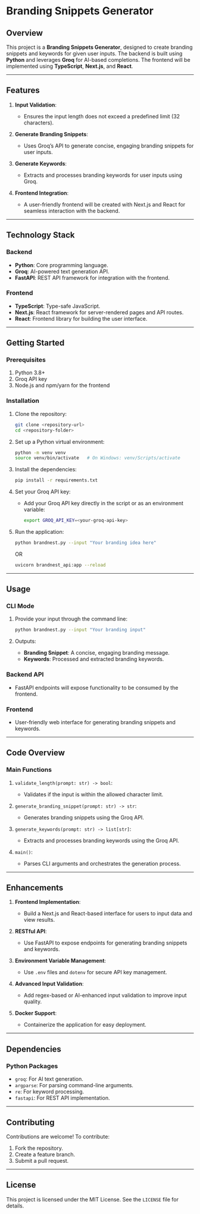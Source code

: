 # Branding Snippets Generator

## Overview
This project is a **Branding Snippets Generator**, designed to create branding snippets and keywords for given user inputs. The backend is built using **Python** and leverages **Groq** for AI-based completions. The frontend will be implemented using **TypeScript**, **Next.js**, and **React**.

---

## Features

1. **Input Validation**:
   - Ensures the input length does not exceed a predefined limit (32 characters).

2. **Generate Branding Snippets**:
   - Uses Groq’s API to generate concise, engaging branding snippets for user inputs.

3. **Generate Keywords**:
   - Extracts and processes branding keywords for user inputs using Groq.

4. **Frontend Integration**:
   - A user-friendly frontend will be created with Next.js and React for seamless interaction with the backend.

---

## Technology Stack

### Backend
- **Python**: Core programming language.
- **Groq**: AI-powered text generation API.
- **FastAPI**: REST API framework for integration with the frontend.

### Frontend 
- **TypeScript**: Type-safe JavaScript.
- **Next.js**: React framework for server-rendered pages and API routes.
- **React**: Frontend library for building the user interface.

---

## Getting Started

### Prerequisites
1. Python 3.8+
2. Groq API key
3.  Node.js and npm/yarn for the frontend

### Installation

1. Clone the repository:
   ```bash
   git clone <repository-url>
   cd <repository-folder>
   ```

2. Set up a Python virtual environment:
   ```bash
   python -m venv venv
   source venv/bin/activate   # On Windows: venv/Scripts/activate
   ```

3. Install the dependencies:
   ```bash
   pip install -r requirements.txt
   ```

4. Set your Groq API key:
   - Add your Groq API key directly in the script or as an environment variable:
     ```bash
     export GROQ_API_KEY=<your-groq-api-key>
     ```

5. Run the application:
   ```bash
   python brandnest.py --input "Your branding idea here"
   ```
   OR
   ```bash
   uvicorn brandnest_api:app --reload
   ```

---

## Usage

### CLI Mode
1. Provide your input through the command line:
   ```bash
   python brandnest.py --input "Your branding input"
   ```

2. Outputs:
   - **Branding Snippet**: A concise, engaging branding message.
   - **Keywords**: Processed and extracted branding keywords.

### Backend API 
- FastAPI endpoints will expose functionality to be consumed by the frontend.

### Frontend
- User-friendly web interface for generating branding snippets and keywords.

---

## Code Overview

### Main Functions

1. `validate_length(prompt: str) -> bool`:
   - Validates if the input is within the allowed character limit.

2. `generate_branding_snippet(prompt: str) -> str`:
   - Generates branding snippets using the Groq API.

3. `generate_keywords(prompt: str) -> list[str]`:
   - Extracts and processes branding keywords using the Groq API.

4. `main()`:
   - Parses CLI arguments and orchestrates the generation process.

---

## Enhancements

1. **Frontend Implementation**:
   - Build a Next.js and React-based interface for users to input data and view results.

2. **RESTful API**:
   - Use FastAPI to expose endpoints for generating branding snippets and keywords.

3. **Environment Variable Management**:
   - Use `.env` files and `dotenv` for secure API key management.

4. **Advanced Input Validation**:
   - Add regex-based or AI-enhanced input validation to improve input quality.

5. **Docker Support**:
   - Containerize the application for easy deployment.

---

## Dependencies

### Python Packages
- `groq`: For AI text generation.
- `argparse`: For parsing command-line arguments.
- `re`: For keyword processing.
- `fastapi`: For REST API implementation.

---

## Contributing
Contributions are welcome! To contribute:
1. Fork the repository.
2. Create a feature branch.
3. Submit a pull request.

---

## License
This project is licensed under the MIT License. See the `LICENSE` file for details.


